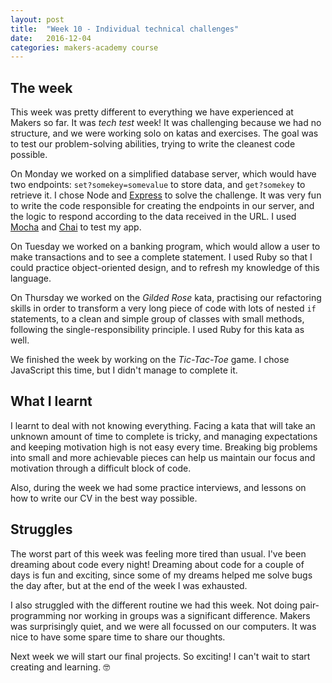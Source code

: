 ```yaml
---
layout: post
title:  "Week 10 - Individual technical challenges"
date:   2016-12-04
categories: makers-academy course
---
```


## The week

This week was pretty different to everything we have experienced at Makers so far. It was *tech test* week! It was challenging because we had no structure, and we were working solo on katas and exercises. The goal was to test our problem-solving abilities, trying to write the cleanest code possible.

On Monday we worked on a simplified database server, which would have two endpoints: `set?somekey=somevalue` to store data, and `get?somekey` to retrieve it. I chose Node and [Express](http://expressjs.com/) to solve the challenge. It was very fun to write the code responsible for creating the endpoints in our server, and the logic to respond according to the data received in the URL. I used [Mocha](https://mochajs.org/) and [Chai](http://chaijs.com/) to test my app.

On Tuesday we worked on a banking program, which would allow a user to make transactions and to see a complete statement. I used Ruby so that I could practice object-oriented design, and to refresh my knowledge of this language.

On Thursday we worked on the *Gilded Rose* kata, practising our refactoring skills in order to transform a very long piece of code with lots of nested `if` statements, to a clean and simple group of classes with small methods, following the single-responsibility principle. I used Ruby for this kata as well.

We finished the week by working on the *Tic-Tac-Toe* game. I chose JavaScript this time, but I didn't manage to complete it.

## What I learnt

I learnt to deal with not knowing everything. Facing a kata that will take an unknown amount of time to complete is tricky, and managing expectations and keeping motivation high is not easy every time. Breaking big problems into small and more achievable pieces can help us maintain our focus and motivation through a difficult block of code.

Also, during the week we had some practice interviews, and lessons on how to write our CV in the best way possible.

## Struggles

The worst part of this week was feeling more tired than usual. I've been dreaming about code every night! Dreaming about code for a couple of days is fun and exciting, since some of my dreams helped me solve bugs the day after, but at the end of the week I was exhausted.

I also struggled with the different routine we had this week. Not doing pair-programming nor working in groups was a significant difference. Makers was surprisingly quiet, and we were all focussed on our computers. It was nice to have some spare time to share our thoughts.

Next week we will start our final projects. So exciting! I can't wait to start creating and learning. 🤓
